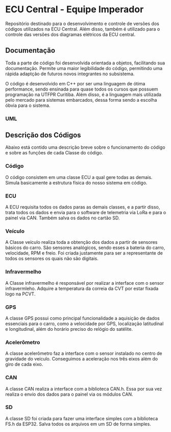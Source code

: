 # ECU Central - Equipe Imperador

Repositório destinado para o desenvolvimento e controle de versões dos códigos utilizados na ECU Central. Além disso, também é utilizado para o controle das versões dos diagramas elétricos da ECU central.


## Documentação 
Toda a parte de código foi desenvolvida orientada a objetos, facilitando sua documentação. Permite uma maior legibilidade do código, permitindo uma rápida adaptção de futuros novos integrantes no subsistema.

O código é desenvolvido em C++ por ser uma linguagem de ótima performance, sendo ensinada para quase todos os cursos que possuem programação na UTFPR Curitiba. Além disso, é a linguagem mais utilizada pelo mercado para sistemas embarcados, dessa forma sendo a escolha óbvia para o sistema.

### UML



## Descrição dos Códigos
Abaixo está contido uma descrição breve sobre o funcionamento do código e sobre as funções de cada Classe do código.

### Código
O código consistem em uma classe ECU a qual gere todas as demais. Simula basicamente a estrutura física do nosso sistema em código. 

### ECU
A ECU requisita todos os dados paras as demais classes, e a partir disso, trata todos os dados e envia para o software de telemetria via LoRa e para o painel via CAN. Também salva os dados no cartão SD.

### Veículo
A Classe veículo realiza toda a obtenção dos dados a partir de sensores básicos do carro. São sensores analógicos, sendo esses a bateria do carro, velocidade, RPM e freio. Foi criada justamente para ser a representante de todos os sensores os quais não são digitais.

### Infravermelho
A Classe infravermelho é responsável por realizar a interface com o sensor infravermleho. Adquire a temperatura da correia da CVT por estar fixada logo na PCVT.

### GPS
A classe GPS possui como principal funcionalidade a aquisição de dados essenciais para o carro, como a velocidade por GPS, localização latitudinal e longitudinal, além do horário preciso do relógio do satélite. 

### Acelerômetro
A classe acelerômetro faz a interface com o sensor instalado no centro de gravidade do veículo. Conseguimos a aceleração nos três eixos além do giro de cada eixo.

### CAN
A classe CAN realiza a interface com a biblioteca CAN.h. Essa por sua vez realiza o envio dos dados para o painel via os módulos CAN.

### SD
A classe SD foi criada para fazer uma interface simples com a biblioteca FS.h da ESP32. Salva todos os arquivos em um SD de forma simples.
